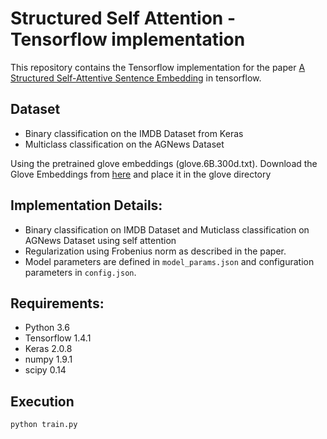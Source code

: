 # Structured Self Attention - Tensorflow implementation
This repository contains the Tensorflow implementation for the paper [A Structured Self-Attentive Sentence Embedding](https://arxiv.org/abs/1703.03130) in tensorflow.

## Dataset
- Binary classification on the IMDB Dataset from Keras   
- Multiclass classification on the AGNews Dataset

Using the pretrained glove embeddings (glove.6B.300d.txt). Download the Glove Embeddings from [here](http://nlp.stanford.edu/data/glove.6B.zip) and place it in the glove directory

## Implementation Details:
- Binary classification on IMDB Dataset and Muticlass classification on AGNews Dataset using self attention
- Regularization using Frobenius norm as described in the paper.
- Model parameters are defined in `model_params.json` and configuration parameters in `config.json`.

## Requirements:
- Python 3.6  
- Tensorflow 1.4.1  
- Keras 2.0.8  
- numpy 1.9.1  
- scipy 0.14  

## Execution  
```
python train.py
```
